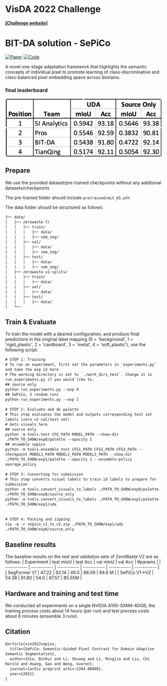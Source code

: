 


# VisDA 2022 Challenge

**[[Challenge website]](https://ai.bu.edu/visda-2022/)**

# BIT-DA solution - SePiCo
[![Paper](http://img.shields.io/badge/paper-arxiv.2204.08808-B31B1B.svg)](https://arxiv.org/abs/2204.08808)  [![Code](https://img.shields.io/github/stars/BIT-DA/SePiCo?style=social)](https://github.com/BIT-DA/SePiCo)

A novel one-stage adaptation framework that highlights the semantic concepts of individual pixel to promote learning of class-discriminative and class-balanced pixel embedding space across domains. 
  

### final leaderboard
![](resources/leaderboard.png)

## Prepare
We use the provided dataset/pre-trained checkpoints without any additional datasets/checkpoints

The pre-trained folder should include `pretrained/mit_b5.pth`

The data folder should be structured as follows:
```
├── data/
│   ├── zerowaste-f/     
|   |   ├── train/
|   |   |   ├── data/
|   |   |   ├── sem_seg/
|   |   ├── val/
|   |   |   ├── data/
|   |   |   ├── sem_seg/
|   |   ├── test/
|   |   |   ├── data/
|   |   |   ├── sem_seg/
│   ├── zerowaste-v2-splits/
|   |   ├── train/
|   |   |   ├── data/
|   |   ├── val/
|   |   |   ├── data/
|   |   ├── test/
|   |   |   ├── data/
│   └──	
```

## Train & Evaluate
To train the model with a desired configuration, and produce final predictions in the original label mapping (0 = 'background', 1 = 'rigid_plastic', 2 = 'cardboard', 3 = 'metal', 4 = 'soft_plastic'), 
use the following script:
```shell
# STEP 1: Training
# To run an experiment, first set the parameters in `experiments.py` and take the exp id here
# The working directory is set to `./work_dirs_test`. Change it in run_experiments.py if you would like to.
## source only
python run_experiments.py --exp 0
## SePiCo, 3 random runs
python run_experiments.py --exp 1  

# STEP 2: Evaluate and do palette
# This step evaluates the model and outputs corresponding test set labels (zero v2 val/test set)
# Gets visuals here
## source only 
python -m tools.test CFG_PATH MODEL_PATH --show-dir ./PATH_TO_SHOW/exp0/palette --opacity 1
## ensemble sepico
python -m tools.ensemble_test CFG1_PATH CFG2_PATH CFG3_PATH --checkpoint MODEL1_PATH MODEL2_PATH MODEL3_PATH --show-dir ./PATH_TO_SHOW/exp1/palette --opacity 1 --ensemble-policy average_policy

# STEP 3: Converting for submission
# This step converts visual labels to train id labels to prepare for submission
python -m tools.convert_visuals_to_labels ./PATH_TO_SHOW/exp0/palette ./PATH_TO_SHOW/exp0/source_only
python -m tools.convert_visuals_to_labels ./PATH_TO_SHOW/exp1/palette ./PATH_TO_SHOW/exp1/uda


# STEP 4: Packing and zipping
zip -q -r sepico_v1_to_v2.zip ./PATH_TO_SHOW/exp1/uda ./PATH_TO_SHOW/exp0/source_only
```

## Baseline results
The baseline results on the test and validation sets of ZeroWaste V2 are as follows:
| Experiment            | test mIoU   |  test  Acc  |  val mIoU    |  val  Acc   |    #params  |
| -----------           | ----------- | ----------- |  ----------- | ----------- | ----------- |
| SegFormer V1          |     47.22   |     92.14   |    46.0      |   88.09     |   84.6 M    |
| SePiCo V1->V2         |     54.38   |     91.80   |    54.0      |    87.57    |   85.55M    | 


## Hardware and training and test time
We conducted all experiments on a single NVIDIA A100-SXM4-80GB, the training process costs about 14 hours (per run) and test process costs about 6 minutes (ensemble 3 runs).

## Citation
```
@article{xie2022sepico,
  title={SePiCo: Semantic-Guided Pixel Contrast for Domain Adaptive Semantic Segmentation},
  author={Xie, Binhui and Li, Shuang and Li, Mingjia and Liu, Chi Harold and Huang, Gao and Wang, Guoren},
  journal={arXiv preprint arXiv:2204.08808},
  year={2022}
}
```
